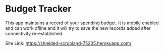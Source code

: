 # Budget Tracker

This app maintains a record of your spending budget. It is mobile enabled and can work ofline and it will try to save the new records added after connectivity re-established.

Site Link: https://shielded-scrubland-75235.herokuapp.com/

